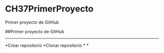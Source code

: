 # CH37PrimerProyecto
Primer proyecto de GitHub

##Primer proyecto de GitHub

---

*Crear repositorio
*Clonar repositorio
*
*